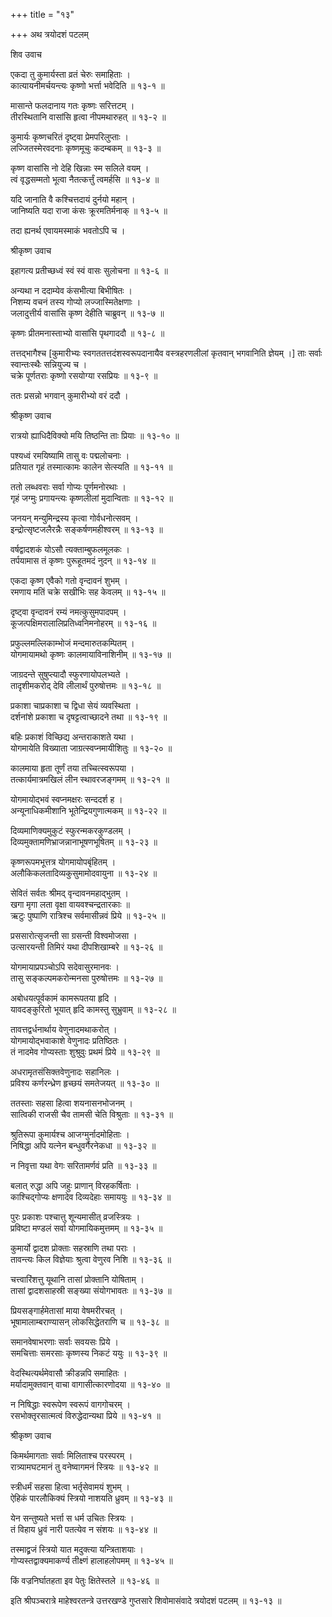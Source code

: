 +++
title = "१३"

+++
अथ त्रयोदशं पटलम्   
    
    
शिव उवाच   
    
    
एकदा तु कुमार्यस्ता व्रतं चेरुः समाहिताः ।  
कात्यायनीमर्चयन्त्यः कृष्णो भर्त्ता भवेदिति ॥ १३-१ ॥  
    
मासान्ते फलदानाय गतः कृष्णः सरित्तटम् ।  
तीरस्थितानि वासांसि हृत्वा नीपमथारुहत् ॥ १३-२ ॥  
    
कुमार्यः कृष्णचरितं दृष्ट्वा प्रेमपरिलुप्ताः ।  
लज्जितस्मेरवदनाः कृष्णमूचुः कदम्बकम् ॥ १३-३ ॥  
    
कृष्ण वासांसि नो देहि खिन्नाः स्म सलिले वयम् ।  
त्वं वृद्धसम्मतो भूत्वा नैतत्कर्त्तुं त्वमर्हसि ॥ १३-४ ॥  
    
यदि जानाति वै कश्चित्तदायं दुर्नयो महान् ।  
जानिष्यति यदा राजा कंसः क्रूरमतिर्मनाक् ॥ १३-५ ॥  
    
तदा ह्यनर्थ एवायमस्माकं भवतोऽपि च ।  
    
    
श्रीकृष्ण उवाच   
    
    
इहागत्य प्रतीच्छध्वं स्वं स्वं वासः सुलोचना ॥ १३-६ ॥  
    
अन्यथा न ददाम्येव कंसभीत्या बिभीषितः ।  
निशम्य वचनं तस्य गोप्यो लज्जास्मितेक्षणाः ।  
जलादुत्तीर्य वासांसि कृष्ण देहीति चाब्रुवन् ॥ १३-७ ॥  
    
कृष्णः प्रीतमनास्ताभ्यो वासांसि पृथगाददौ ॥ १३-८ ॥  
    
तत्तद्भागैश्च [कुमारीभ्यः स्वगततत्तदंशस्वरूपदानायैव वस्त्रहरणलीलां कृतवान् भगवानिति ज्ञेयम् ।] ताः सर्वाः स्वान्तःस्थैः सन्नियुज्य च ।  
चक्रे पूर्णतराः कृष्णो रसयोग्या रसप्रियः ॥ १३-९ ॥  
    
ततः प्रसन्नो भगवान् कुमारीभ्यो वरं ददौ ।  
    
    
श्रीकृष्ण उवाच   
    
    
रात्रयो ह्याधिदैविक्यो मयि तिष्ठन्ति ताः प्रियाः ॥ १३-१० ॥  
    
पश्यध्वं रमयिष्यामि तासु वः पद्मलोचनाः ।  
प्रतियात गृहं तस्मात्कामः कालेन सेत्स्यति ॥ १३-११ ॥  
    
ततो लब्धवराः सर्वा गोप्यः पूर्णमनोरथाः ।  
गृहं जग्मुः प्रगायन्त्यः कृष्णलीलां मुदान्विताः ॥ १३-१२ ॥  
    
जनयन् मन्युमिन्द्रस्य कृत्वा गोर्वधनोत्सवम् ।  
इन्द्रोत्सृष्टजलैरन्नैः सङ्कर्षणमहीश्वरम् ॥ १३-१३ ॥  
    
वर्षद्वादशकं योऽसौ त्यक्ताम्बुफलमूलकः ।  
तर्पयामास तं कृष्णः पुरूहूतमदं नुदन् ॥ १३-१४ ॥  
    
एकदा कृष्ण एवैको गतो वृन्दावनं शुभम् ।  
रमणाय मतिं चक्रे सखीभिः सह केवलम् ॥ १३-१५ ॥  
    
दृष्ट्वा वृन्दावनं रम्यं नमत्कुसुमपादपम् ।  
कूजत्पक्षिमरालालिप्रतिध्वनिमनोहरम् ॥ १३-१६ ॥  
    
प्रफुल्लमल्लिकाम्भोजं मन्दमारुतकम्पितम् ।  
योगमायामथो कृष्णः कालमायाविनाशिनीम् ॥ १३-१७ ॥  
    
जाग्रदन्ते सुषुप्त्यादौ स्फुरणायोपलभ्यते ।  
तादृशीमकरोद् देवि लीलार्थं पुरुषोत्तमः ॥ १३-१८ ॥  
    
प्रकाशा चाप्रकाशा च द्विधा सेयं व्यवस्थिता ।  
दर्शनांशे प्रकाशा च दृषट्टत्वाच्छादने तथा ॥ १३-१९ ॥  
    
बहिः प्रकाशं विच्छिद्य अन्तराकाशते यथा ।  
योगमायेति विख्याता जाग्रत्स्वप्नमायीशितुः ॥ १३-२० ॥  
    
कालमाया हृता तूर्णं तया तच्चित्स्वरूपया ।  
तत्कार्यमात्रमखिलं लीन स्थावरजङ्गमम् ॥ १३-२१ ॥  
    
योगमायोद्भवं स्वप्नमक्षरः सन्ददर्श ह ।  
अन्यूनाधिकमीशानि भूतेन्द्रियगुणात्मकम् ॥ १३-२२ ॥  
    
दिव्यमाणिक्यमुकुटं स्फुरन्मकरकुण्डलम् ।  
दिव्यमुक्तामणिभ्राजन्नानाभूषणभूषितम् ॥ १३-२३ ॥  
    
कृष्णरूपमभूत्तत्र योगमायोपबृंहितम् ।   
अलौकिकलतादिव्यकुसुमामोदवायुना ॥ १३-२४ ॥  
    
सेवितं सर्वतः श्रीमद् वृन्दावनमहाद्भुतम् ।  
खगा मृगा लता वृक्षा वायवश्चन्द्रतारकाः ॥  
ऋटुः पुष्पाणि रात्रिश्च सर्वमासीन्नवं प्रिये ॥ १३-२५ ॥  
    
प्रससारोत्सृजन्ती सा ग्रसन्ती विश्वमोजसा ।  
उत्सारयन्ती तिमिरं यथा दीपशिखाम्बरे ॥ १३-२६ ॥  
    
योगमायाप्रपञ्चोऽपि सदेवासुरमानवः ।  
तासु सङ्कल्पमकरोन्मनसा पुरुषोत्तमः ॥ १३-२७ ॥  
    
अबोधयत्पूर्वकामं कामरूपतया हृदि ।  
यावदङ्कुरितो भूयात् हृदि कामस्तु सुभ्रुवाम् ॥ १३-२८ ॥  
    
तावत्तद्वर्धनार्थाय वेणुनादमथाकरोत् ।  
योगमायोद्भवाकाशे वेणुनादः प्रतिष्ठितः ।  
तं नादमेव गोप्यस्ताः शुश्रुवुः प्रथमं प्रिये ॥ १३-२९ ॥  
    
अधरामृतसंसिक्तवेणुनादः सहानिलः ।  
प्रविश्य कर्णरन्ध्रेण हृच्छयं समतेजयत् ॥ १३-३० ॥  
    
ततस्ताः सहसा हित्वा शयनासनभोजनम् ।  
सात्विकी राजसी चैव तामसी चेति विश्रुताः ॥ १३-३१ ॥  
    
श्रुतिरूपा कुमार्यश्च आजग्मुर्नादमोहिताः ।  
निषिद्धा अपि यत्नेन बन्धुवर्गैरनेकधा ॥ १३-३२ ॥  
    
न निवृत्ता यथा वेगः सरितामर्णवं प्रति ॥ १३-३३ ॥  
    
बलात् रुद्धा अपि जहुः प्राणान् विरहकर्षिताः ।  
काश्चिद्गोप्यः क्षणादेव दिव्यदेहाः समाययुः ॥ १३-३४ ॥  
    
पुरः प्रकाशः पश्चात्तु शून्यमासीत् व्रजस्त्रियः ।  
प्रविष्टा मण्डलं सर्वा योगमायिकमुत्तमम् ॥ १३-३५ ॥  
    
कुमार्यो द्वादश प्रोक्ताः सहस्राणि तथा पराः ।  
तावन्त्यः किल विज्ञेयाः श्रुत्वा वेणुरव निशि ॥ १३-३६ ॥  
    
चत्त्वारिंशत्तु यूथानि तासां प्रोक्तानि योषिताम् ।  
तासां द्वादशसाहस्री सङ्ख्या संयोगभावतः ॥ १३-३७ ॥  
    
प्रियसङ्गार्हमेतासां माया वेषमरीरचत् ।  
भूषामालाम्बराण्यासन् लोकसिद्धेतराणि च ॥ १३-३८ ॥  
    
समानवेषाभरणाः सर्वाः सवयसः प्रिये ।  
समचित्ताः समरसाः कृष्णस्य निकटं ययुः ॥ १३-३९ ॥  
    
वेदस्थित्यर्थमेवासौ क्रीडन्नपि समाहितः ।  
मर्यादामुक्तवान् वाचा वागासीत्कारणोदया ॥ १३-४० ॥  
    
न निषिद्धाः स्वरूपेण स्वरूपं वागगोचरम् ।  
रसभोक्तृरसात्मत्वं विरुद्धेदान्यथा प्रिये ॥ १३-४१ ॥  
    
    
श्रीकृष्ण उवाच  
    
    
किमर्थमागताः सर्वाः मिलिताश्च परस्परम् ।  
रात्र्यामघटमानं तु वनेष्वागमनं स्त्रियः ॥ १३-४२ ॥  
    
स्त्रीधर्मं सहसा हित्वा भर्तृसेवामयं शुभम् ।  
ऐहिकं पारलौकिक्यं स्त्रियो नाशयति ध्रुवम् ॥ १३-४३ ॥  
    
येन सन्तुष्यते भर्त्ता स धर्म उचितः स्त्रियः ।  
तं विहाय ध्रुवं नारी पतत्येव न संशयः ॥ १३-४४ ॥  
    
तस्माद्व्रजं स्त्रियो यात मदुक्त्या यन्त्रिताशयाः ।  
गोप्यस्तद्वाक्यमाकर्ण्य तीक्ष्णं हालाहलोपमम् ॥ १३-४५ ॥  
    
किं वज्रनिर्घातहता इव पेतुः क्षितेस्तले ॥ १३-४६ ॥  
    
    
इति श्रीपञ्चरात्रे माहेश्वरतन्त्रे उत्तरखण्डे गुप्तसारे शिवोमासंवादे त्रयोदशं पटलम् ॥ १३-१३ ॥  
    
    
    
    